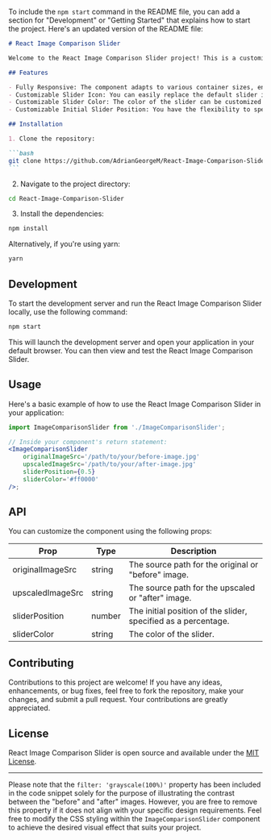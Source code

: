 To include the `npm start` command in the README file, you can add a section for "Development" or "Getting Started" that explains how to start the project. Here's an updated version of the README file:

````markdown
# React Image Comparison Slider

Welcome to the React Image Comparison Slider project! This is a customizable and responsive React component that enables users to compare two images using a draggable slider.

## Features

- Fully Responsive: The component adapts to various container sizes, ensuring a seamless experience across different devices.
- Customizable Slider Icon: You can easily replace the default slider icon with your own JSX to match your project's design.
- Customizable Slider Color: The color of the slider can be customized to seamlessly blend with your project's design.
- Customizable Initial Slider Position: You have the flexibility to specify the initial position of the slider as a percentage.

## Installation

1. Clone the repository:

```bash
git clone https://github.com/AdrianGeorgeM/React-Image-Comparison-Slider.git
```
````

2. Navigate to the project directory:

```bash
cd React-Image-Comparison-Slider
```

3. Install the dependencies:

```bash
npm install
```

Alternatively, if you're using yarn:

```bash
yarn
```

## Development

To start the development server and run the React Image Comparison Slider locally, use the following command:

```bash
npm start
```

This will launch the development server and open your application in your default browser. You can then view and test the React Image Comparison Slider.

## Usage

Here's a basic example of how to use the React Image Comparison Slider in your application:

```jsx
import ImageComparisonSlider from './ImageComparisonSlider';

// Inside your component's return statement:
<ImageComparisonSlider
	originalImageSrc='/path/to/your/before-image.jpg'
	upscaledImageSrc='/path/to/your/after-image.jpg'
	sliderPosition={0.5}
	sliderColor='#ff0000'
/>;
```

## API

You can customize the component using the following props:

| Prop             | Type   | Description                                                    |
| ---------------- | ------ | -------------------------------------------------------------- |
| originalImageSrc | string | The source path for the original or "before" image.            |
| upscaledImageSrc | string | The source path for the upscaled or "after" image.             |
| sliderPosition   | number | The initial position of the slider, specified as a percentage. |
| sliderColor      | string | The color of the slider.                                       |

## Contributing

Contributions to this project are welcome! If you have any ideas, enhancements, or bug fixes, feel free to fork the repository, make your changes, and submit a pull request. Your contributions are greatly appreciated.

## License

React Image Comparison Slider is open source and available under the [MIT License](https://opensource.org/licenses/MIT).

---

Please note that the `filter: 'grayscale(100%)'` property has been included in the code snippet solely for the purpose of illustrating the contrast between the "before" and "after" images. However, you are free to remove this property if it does not align with your specific design requirements. Feel free to modify the CSS styling within the `ImageComparisonSlider` component to achieve the desired visual effect that suits your project.

```

```
